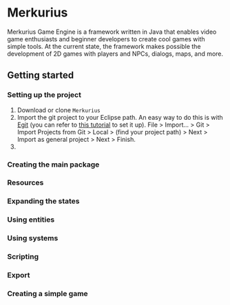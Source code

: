 Merkurius
=========

Merkurius Game Engine is a framework written in Java that enables video game enthusiasts and beginner developers to create cool games with simple tools. At the current state, the framework makes possible the development of 2D games with players and NPCs, dialogs, maps, and more.


Getting started
---------------

### Setting up the project
  1. Download or clone `Merkurius`
  2. Import the git project to your Eclipse path. An easy way to do this is with <a href="http://www.eclipse.org/egit/">Egit</a> (you can refer to <a href="http://www.vogella.com/articles/EGit/article.html">this tutorial</a> to set it up). File > Import... > Git > Import Projects from Git > Local > (find your project path) > Next > Import as general project > Next > Finish.
  3. 

### Creating the main package

### Resources

### Expanding the states

### Using entities

### Using systems

### Scripting

### Export

### Creating a simple game 
